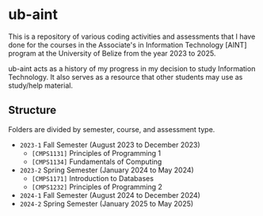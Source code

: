 # ub-aint

This is a repository of various coding activities and assessments that I have done for the courses in the Associate's in Information Technology [AINT] program at the University of Belize from the year 2023 to 2025. 

ub-aint acts as a history of my progress in my decision to study Information Technology. It also serves as a resource that other students may use as study/help material.

## Structure

Folders are divided by semester, course, and assessment type. 

- `2023-1` Fall Semester (August 2023 to December 2023)
    - `[CMPS1131]` Principles of Programming 1
    - `[CMPS1134]` Fundamentals of Computing
- `2023-2` Spring Semester (January 2024 to May 2024)
    - `[CMPS1171]` Introduction to Databases
    - `[CMPS1232]` Principles of Programming 2
- `2024-1` Fall Semester (August 2024 to December 2024)
- `2024-2` Spring Semester (January 2025 to May 2025)
